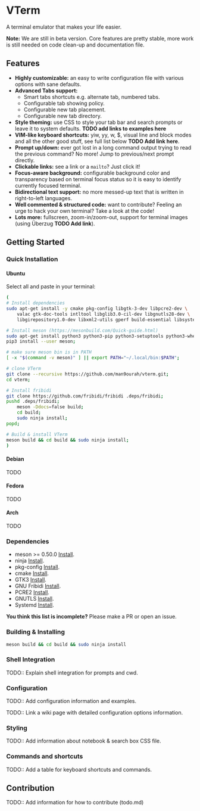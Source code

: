 # VTerm
A terminal emulator that makes your life easier.

**Note:** We are still in beta version. Core features are pretty stable, more
work is still needed on code clean-up and documentation file.

## Features
- **Highly customizable:** an easy to write configuration file with various
  options with sane defaults.
- **Advanced Tabs support:**
    - Smart tabs shortcuts e.g. alternate tab, numbered tabs.
    - Configurable tab showing policy.
    - Configurable new tab placement.
    - Configurable new tab directory.
- **Style theming:** use CSS to style your tab bar and search prompts or leave
  it to system defaults. **TODO add links to examples here**
- **VIM-like keyboard shortcuts:** yiw, yy, w, $, visual line and block modes
  and all the other good stuff, see full list below **TODO Add link here**.
- **Prompt up/down:** ever got lost in a long command output trying to read the
  previous command? No more! Jump to previous/next prompt directly.
- **Clickable links:** see a link or a `mailto`? Just click it!
- **Focus-aware background:** configurable background color and transparency
  based on terminal focus status so it is easy to identify currently focused
  terminal.
- **Bidirectional text support:** no more messed-up text that is written in
  right-to-left languages.
- **Well commented & structured code:** want to contribute? Feeling an urge to
  hack your own terminal? Take a look at the code!
- **Lots more:** fullscreen, zoom-in/zoom-out, support for terminal images
  (using Überzug **TODO Add link**).

## Getting Started
### Quick Installation
#### Ubuntu
Select all and paste in your terminal:
```bash
(
# Install dependencies
sudo apt-get install -y cmake pkg-config libgtk-3-dev libpcre2-dev \
    valac gtk-doc-tools intltool libglib3.0-cil-dev libgnutls28-dev \
    libgirepository1.0-dev libxml2-utils gperf build-essential libsystemd-dev;

# Install meson (https://mesonbuild.com/Quick-guide.html)
sudo apt-get install python3 python3-pip python3-setuptools python3-wheel ninja-build;
pip3 install --user meson;

# make sure meson bin is in PATH
[ -x "$(command -v meson)" ] || export PATH="~/.local/bin:$PATH";

# clone VTerm
git clone --recursive https://github.com/man9ourah/vterm.git;
cd vterm;

# Install fribidi
git clone https://github.com/fribidi/fribidi .deps/fribidi;
pushd .deps/fribidi;
    meson -Ddocs=false build;
    cd build;
    sudo ninja install;
popd;

# Build & install VTerm
meson build && cd build && sudo ninja install;
)
```

#### Debian
TODO
#### Fedora
TODO
#### Arch
TODO

### Dependencies
- meson >= 0.50.0 [Install](https://mesonbuild.com/Quick-guide.html).
- ninja [Install](https://github.com/ninja-build/ninja/wiki/Pre-built-Ninja-packages).
- pkg-config [Install](https://www.freedesktop.org/wiki/Software/pkg-config/).
- cmake [Install](https://cmake.org/install/).
- GTK3 [Install](https://www.gtk.org/docs/installations/linux/).
- GNU Fribidi [Install](https://github.com/fribidi/fribidi).
- PCRE2 [Install](https://sourceforge.net/projects/pcre/).
- GNUTLS [Install](https://www.gnutls.org/download.html).
- Systemd [Install](https://www.freedesktop.org/wiki/Software/systemd/).

**You think this list is incomplete?** Please make a PR or open an issue.

### Building & Installing
```bash
meson build && cd build && sudo ninja install
```

### Shell Integration
TODO:: Explain shell integration for prompts and cwd.

### Configuration
TODO:: Add configuration information and examples.

TODO:: Link a wiki page with detailed configuration options information.

### Styling
TODO:: Add information about notebook & search box CSS file.

### Commands and shortcuts
TODO:: Add a table for keyboard shortcuts and commands.

## Contribution
TODO:: Add information for how to contribute (todo.md)


